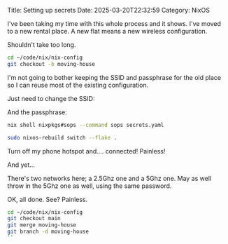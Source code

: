 Title: Setting up secrets
Date: 2025-03-20T22:32:59
Category: NixOS

I've been taking my time with this whole process and it shows. I've moved to a new rental place. A new flat means a new wireless configuration.

Shouldn't take too long.

```bash
cd ~/code/nix/nix-config
git checkout -b moving-house
```

I'm not going to bother keeping the SSID and passphrase for the old place so I can reuse most of the existing configuration.

Just need to change the SSID:

<!-- TODO Link to commit c3b0679 -->

And the passphrase:

```bash
nix shell nixpkgs#sops --command sops secrets.yaml
```

<!-- TODO Link to commit a060acb -->

```bash
sudo nixos-rebuild switch --flake .
```

Turn off my phone hotspot and.... connected! Painless!

And yet...

There's two networks here; a 2.5Ghz one and a 5Ghz one. May as well throw in the 5Ghz one as well, using the same password.

<!-- TODO Link to commit b7d6f31 -->

OK, all done. See? Painless.

```bash
cd ~/code/nix/nix-config
git checkout main
git merge moving-house
git branch -d moving-house
``
